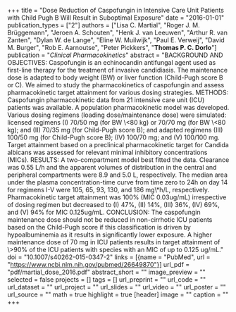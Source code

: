 +++
title = "Dose Reduction of Caspofungin in Intensive Care Unit Patients with Child Pugh B Will Result in Suboptimal Exposure"
date = "2016-01-01"
publication_types = ["2"]
authors = ["Lisa C. Martial", "Roger J. M. Br&uuml;ggemann", "Jeroen A. Schouten", "Henk J. van Leeuwen", "Arthur R. van Zanten", "Dylan W. de Lange", "Eline W. Muilwijk", "Paul E. Verweij", "David M. Burger", "Rob E. Aarnoutse", "Peter Pickkers", "**Thomas P. C. Dorlo**"]
publication = "_Clinical Pharmacokinetics_"
abstract = "BACKGROUND AND OBJECTIVES: Caspofungin is an echinocandin antifungal agent used as first-line therapy for the treatment of invasive candidiasis. The maintenance dose is adapted to body weight (BW) or liver function (Child-Pugh score B or C). We aimed to study the pharmacokinetics of caspofungin and assess pharmacokinetic target attainment for various dosing strategies. METHODS: Caspofungin pharmacokinetic data from 21 intensive care unit (ICU) patients was available. A population pharmacokinetic model was developed. Various dosing regimens (loading dose/maintenance dose) were simulated: licensed regimens (I) 70/50 mg (for BW \\<80 kg) or 70/70 mg (for BW \\<80 kg); and (II) 70/35 mg (for Child-Pugh score B); and adapted regimens (III) 100/50 mg (for Child-Pugh score B); (IV) 100/70 mg; and (V) 100/100 mg. Target attainment based on a preclinical pharmacokinetic target for Candida albicans was assessed for relevant minimal inhibitory concentrations (MICs). RESULTS: A two-compartment model best fitted the data. Clearance was 0.55 L/h and the apparent volumes of distribution in the central and peripheral compartments were 8.9 and 5.0 L, respectively. The median area under the plasma concentration-time curve from time zero to 24h on day 14 for regimens I-V were 105, 65, 93, 130, and 186 mg\\*h/L, respectively. Pharmacokinetic target attainment was 100% (MIC 0.03ug/mL) irrespective of dosing regimen but decreased to (I) 47%, (II) 14%, (III) 36%, (IV) 69%, and (V) 94% for MIC 0.125ug/mL. CONCLUSION: The caspofungin maintenance dose should not be reduced in non-cirrhotic ICU patients based on the Child-Pugh score if this classification is driven by hypoalbuminemia as it results in significantly lower exposure. A higher maintenance dose of 70 mg in ICU patients results in target attainment of \\>90% of the ICU patients with species with an MIC of up to 0.125 ug/mL."
doi = "10.1007/s40262-015-0347-2"
links = [{name = "PubMed", url = "https://www.ncbi.nlm.nih.gov/pubmed/26649870"}]
url_pdf = "pdf/martial_dose_2016.pdf"
abstract_short = ""
image_preview = ""
selected = false
projects = []
tags = []
url_preprint = ""
url_code = ""
url_dataset = ""
url_project = ""
url_slides = ""
url_video = ""
url_poster = ""
url_source = ""
math = true
highlight = true
[header]
image = ""
caption = ""
+++
